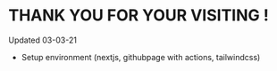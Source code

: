 # THANK YOU FOR YOUR VISITING !


Updated 03-03-21
- Setup environment (nextjs, githubpage with actions, tailwindcss)